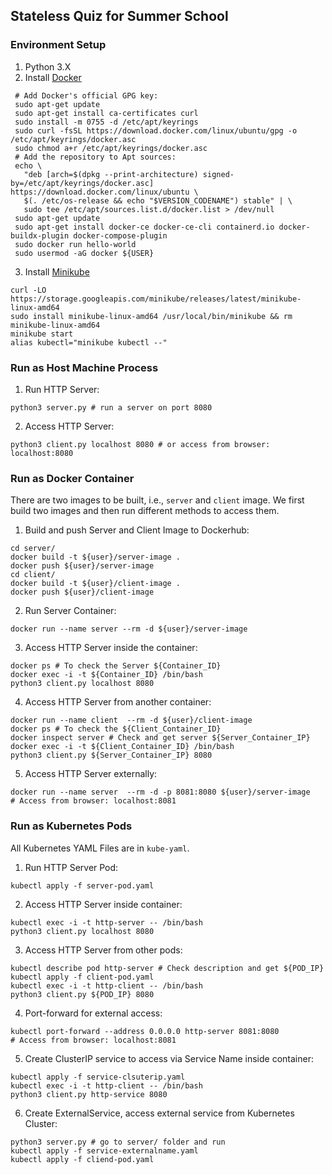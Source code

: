 ## Stateless Quiz for Summer School

### Environment Setup

1. Python 3.X
2. Install [Docker](https://docs.docker.com/engine/install/ubuntu/#install-using-the-repository)
```
 # Add Docker's official GPG key:
 sudo apt-get update
 sudo apt-get install ca-certificates curl
 sudo install -m 0755 -d /etc/apt/keyrings
 sudo curl -fsSL https://download.docker.com/linux/ubuntu/gpg -o /etc/apt/keyrings/docker.asc
 sudo chmod a+r /etc/apt/keyrings/docker.asc
 # Add the repository to Apt sources:
 echo \
   "deb [arch=$(dpkg --print-architecture) signed-by=/etc/apt/keyrings/docker.asc] https://download.docker.com/linux/ubuntu \
   $(. /etc/os-release && echo "$VERSION_CODENAME") stable" | \
   sudo tee /etc/apt/sources.list.d/docker.list > /dev/null
 sudo apt-get update
 sudo apt-get install docker-ce docker-ce-cli containerd.io docker-buildx-plugin docker-compose-plugin
 sudo docker run hello-world
 sudo usermod -aG docker ${USER}
```
3. Install [Minikube](https://minikube.sigs.k8s.io/docs/start/)
```
curl -LO https://storage.googleapis.com/minikube/releases/latest/minikube-linux-amd64
sudo install minikube-linux-amd64 /usr/local/bin/minikube && rm minikube-linux-amd64
minikube start
alias kubectl="minikube kubectl --"
```

### Run as Host Machine Process

1. Run HTTP Server: 

```
python3 server.py # run a server on port 8080
```

2. Access HTTP Server:

```
python3 client.py localhost 8080 # or access from browser: localhost:8080
```

### Run as Docker Container

There are two images to be built, i.e., `server` and `client` image. We first build two images and then run different methods to access them.


1. Build and push Server and Client Image to Dockerhub:

```
cd server/
docker build -t ${user}/server-image .
docker push ${user}/server-image
cd client/
docker build -t ${user}/client-image .
docker push ${user}/client-image
```



2. Run Server Container:

```
docker run --name server --rm -d ${user}/server-image
```


3. Access HTTP Server inside the container:

```
docker ps # To check the Server ${Container_ID}
docker exec -i -t ${Container_ID} /bin/bash
python3 client.py localhost 8080
```

4. Access HTTP Server from another container:

```
docker run --name client  --rm -d ${user}/client-image
docker ps # To check the ${Client_Container_ID}
docker inspect server # Check and get server ${Server_Container_IP}
docker exec -i -t ${Client_Container_ID} /bin/bash
python3 client.py ${Server_Container_IP} 8080
```

5. Access HTTP Server externally:

```
docker run --name server  --rm -d -p 8081:8080 ${user}/server-image
# Access from browser: localhost:8081
```

### Run as Kubernetes Pods

All Kubernetes YAML Files are in `kube-yaml`.

1. Run HTTP Server Pod:

```
kubectl apply -f server-pod.yaml
```

2. Access HTTP Server inside container:

```
kubectl exec -i -t http-server -- /bin/bash
python3 client.py localhost 8080
```

3. Access HTTP Server from other pods:

```
kubectl describe pod http-server # Check description and get ${POD_IP}
kubectl apply -f client-pod.yaml
kubectl exec -i -t http-client -- /bin/bash
python3 client.py ${POD_IP} 8080
```

4. Port-forward for external access:

```
kubectl port-forward --address 0.0.0.0 http-server 8081:8080
# Access from browser: localhost:8081
```

5. Create ClusterIP service to access via Service Name inside container: 

```
kubectl apply -f service-clsuterip.yaml
kubectl exec -i -t http-client -- /bin/bash
python3 client.py http-service 8080
```

6. Create ExternalService, access external service from Kubernetes Cluster:


```
python3 server.py # go to server/ folder and run
kubectl apply -f service-externalname.yaml
kubectl apply -f cliend-pod.yaml
```
